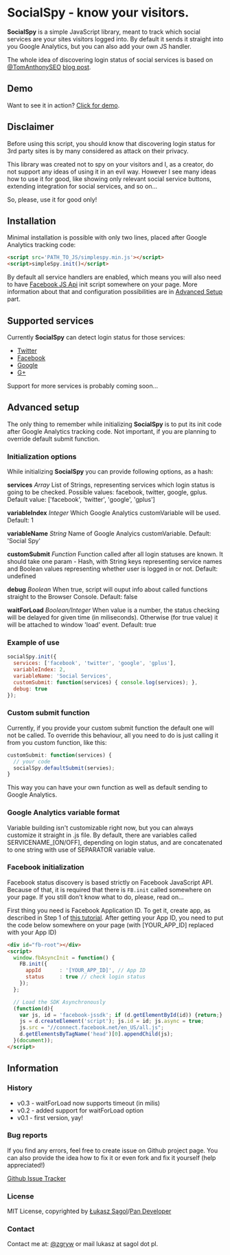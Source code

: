 # SocialSpy - know your visitors.

**SocialSpy** is a simple JavaScript library, meant to track which
social services are your sites visitors logged into. By default it sends
it straight into you Google Analytics, but you can also add your own
JS handler.

The whole idea of discovering login status of social services is based
on [@TomAnthonySEO](http://twitter.com/TomAnthonySEO) [blog post](http://www.tomanthony.co.uk/blog/detect-visitor-social-networks/).

## Demo
Want to see it in action? [Click for demo](http://zgryw.github.com/socialspy/demo.html).

## Disclaimer
Before using this script, you should know that discovering login status
for 3rd party sites is by many considered as attack on their privacy.

This library was created not to spy on your visitors and I, as a
creator, do not support any ideas of using it in an evil way. However I
see many ideas how to use it for good, like showing only relevant social
service buttons, extending integration for social services, and so on...

So, please, use it for good only!

## Installation
Minimal installation is possible with only two lines, placed after
Google Analytics tracking code:

```html
<script src='PATH_TO_JS/simplespy.min.js'></script>
<script>simpleSpy.init()</script>
```

By default all service handlers are enabled, which means you will also
need to have [Facebook JS Api](http://developers.facebook.com/docs/reference/javascript/) init script somewhere on your page. More
information about that and configuration possibilities are in [Advanced
Setup](#advanced-setup) part.

## Supported services
Currently **SocialSpy** can detect login status for those services:

* [Twitter](http://twitter.com/)
* [Facebook](http://facebook.com/)
* [Google](http://google.com/)
* [G+](http://plus.google.com/)

Support for more services is probably coming soon...

## Advanced setup
The only thing to remember while initializing **SocialSpy** is to put
its init code after Google Analytics tracking code. Not important, if
you are planning to override default submit function.

### Initialization options
While initializing **SocialSpy** you can provide following options, as a
hash:

**services** *Array* List of Strings, representing services which login
status is going to be checked. Possible values: facebook, twitter,
google, gplus. Default value: ['facebook', 'twitter', 'google', 'gplus']

**variableIndex** *Integer* Which Google Analytics customVariable will
be used. Default: 1

**variableName** *String* Name of Google Analyics customVariable.
Default: 'Social Spy'

**customSubmit** *Function* Function called after all login statuses are
known. It should take one param - Hash, with String keys representing service
names and Boolean values representing whether user is logged in or not.
Default: undefined

**debug** *Boolean* When true, script will ouput info about called
functions straight to the Browser Console. Default: false

**waitForLoad** *Boolean/Integer* When value is a number, the status
checking will be delayed for given time (in miliseconds). Otherwise
(for true value) it will be attached to window 'load' event. Default: true

### Example of use

```javascript
socialSpy.init({
  services: ['facebook', 'twitter', 'google', 'gplus'],
  variableIndex: 2,
  variableName: 'Social Services',
  customSubmit: function(services) { console.log(services); },
  debug: true
});
```

### Custom submit function
Currently, if you provide your custom submit function the default one
will not be called. To override this behaviour, all you need to do is
just calling it from you custom function, like this:

```javascript
customSubmit: function(services) {
  // your code
  socialSpy.defaultSubmit(servies);
}
```

This way you can have your own function as well as default sending to
Google Analytics.


### Google Analytics variable format
Variable building isn't customizable right now, but you can always
customize it straight in .js file. By default, there are variables
called SERVICENAME\_[ON/OFF], depending on login status, and are
concatenated to one string with use of SEPARATOR variable value.

### Facebook initialization
Facebook status discovery is based strictly on Facebook JavaScript API.
Because of that, it is required that there is `FB.init` called somewhere
on your page. If you still don't know what to do, please, read on...

First thing you need is Facebook Application ID. To get it, create app, 
as described in Step 1 of [this tutorial](https://developers.facebook.com/docs/opengraph/tutorial/#create-app). After getting your App ID, you need to put the code below somewhere on your page (with [YOUR\_APP\_ID] replaced with your App ID)

```html
<div id="fb-root"></div>
<script>
  window.fbAsyncInit = function() {
    FB.init({
      appId      : '[YOUR_APP_ID]', // App ID
      status     : true // check login status
    });
  };

  // Load the SDK Asynchronously
  (function(d){
    var js, id = 'facebook-jssdk'; if (d.getElementById(id)) {return;}
    js = d.createElement('script'); js.id = id; js.async = true;
    js.src = "//connect.facebook.net/en_US/all.js";
    d.getElementsByTagName('head')[0].appendChild(js);
  }(document));
</script>
```

## Information
### History

* v0.3 - waitForLoad now supports timeout (in milis)
* v0.2 - added support for waitForLoad option
* v0.1 - first version, yay!


### Bug reports
If you find any errors, feel free to create issue on Github project
page. You can also provide the idea how to fix it or even fork and fix
it yourself (help appreciated!)

[Github Issue Tracker](https://github.com/zgryw/socialspy/issues)

### License
MIT License, copyrighted by [Łukasz
Sągol](http://twitter.com/zgryw/)/[Pan
Developer](http://pandeveloper.com/)

### Contact
Contact me at: [@zgryw](http://twitter.com/zgryw/) or mail lukasz at
sagol dot pl.


